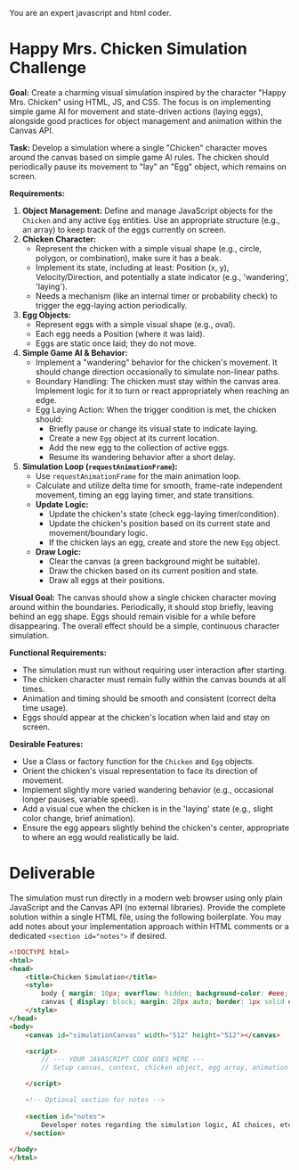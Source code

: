 You are an expert javascript and html coder.

# Happy Mrs. Chicken Simulation Challenge

**Goal:**
Create a charming visual simulation inspired by the character "Happy Mrs. Chicken" using HTML, JS, and CSS. The focus is on implementing simple game AI for movement and state-driven actions (laying eggs), alongside good practices for object management and animation within the Canvas API.

**Task:**
Develop a simulation where a single "Chicken" character moves around the canvas based on simple game AI rules. The chicken should periodically pause its movement to "lay" an "Egg" object, which remains on screen.

**Requirements:**
1.  **Object Management:** Define and manage JavaScript objects for the `Chicken` and any active `Egg` entities. Use an appropriate structure (e.g., an array) to keep track of the eggs currently on screen.
2.  **Chicken Character:**
    *   Represent the chicken with a simple visual shape (e.g., circle, polygon, or combination), make sure it has a beak.
    *   Implement its state, including at least: Position (x, y), Velocity/Direction, and potentially a state indicator (e.g., 'wandering', 'laying').
    *   Needs a mechanism (like an internal timer or probability check) to trigger the egg-laying action periodically.
3.  **Egg Objects:**
    *   Represent eggs with a simple visual shape (e.g., oval).
    *   Each egg needs a Position (where it was laid).
    *   Eggs are static once laid; they do not move.
4.  **Simple Game AI & Behavior:**
    *   Implement a "wandering" behavior for the chicken's movement. It should change direction occasionally to simulate non-linear paths.
    *   Boundary Handling: The chicken must stay within the canvas area. Implement logic for it to turn or react appropriately when reaching an edge.
    *   Egg Laying Action: When the trigger condition is met, the chicken should:
        *   Briefly pause or change its visual state to indicate laying.
        *   Create a new `Egg` object at its current location.
        *   Add the new egg to the collection of active eggs.
        *   Resume its wandering behavior after a short delay.
5.  **Simulation Loop (`requestAnimationFrame`):**
    *   Use `requestAnimationFrame` for the main animation loop.
    *   Calculate and utilize delta time for smooth, frame-rate independent movement, timing an egg laying timer, and state transitions.
    *   **Update Logic:**
        *   Update the chicken's state (check egg-laying timer/condition).
        *   Update the chicken's position based on its current state and movement/boundary logic.
        *   If the chicken lays an egg, create and store the new `Egg` object.
    *   **Draw Logic:**
        *   Clear the canvas (a green background might be suitable).
        *   Draw the chicken based on its current position and state.
        *   Draw all eggs at their positions.

**Visual Goal:**
The canvas should show a single chicken character moving around within the boundaries. Periodically, it should stop briefly, leaving behind an egg shape. Eggs should remain visible for a while before disappearing. The overall effect should be a simple, continuous character simulation.

**Functional Requirements:**
*   The simulation must run without requiring user interaction after starting.
*   The chicken character must remain fully within the canvas bounds at all times.
*   Animation and timing should be smooth and consistent (correct delta time usage).
*   Eggs should appear at the chicken's location when laid and stay on screen.

**Desirable Features:**
*   Use a Class or factory function for the `Chicken` and `Egg` objects.
*   Orient the chicken's visual representation to face its direction of movement.
*   Implement slightly more varied wandering behavior (e.g., occasional longer pauses, variable speed).
*   Add a visual cue when the chicken is in the 'laying' state (e.g., slight color change, brief animation).
*   Ensure the egg appears slightly behind the chicken's center, appropriate to where an egg would realistically be laid.

# Deliverable
The simulation must run directly in a modern web browser using only plain JavaScript and the Canvas API (no external libraries). Provide the complete solution within a single HTML file, using the following boilerplate. You may add notes about your implementation approach within HTML comments or a dedicated `<section id="notes">` if desired.

```html
<!DOCTYPE html>
<html>
<head>
    <title>Chicken Simulation</title>
    <style>
        body { margin: 10px; overflow: hidden; background-color: #eee; }
        canvas { display: block; margin: 20px auto; border: 1px solid #999; background-color: #90ee90; } /* Light green grass background */
    </style>
</head>
<body>
    <canvas id="simulationCanvas" width="512" height="512"></canvas>

    <script>
        // --- YOUR JAVASCRIPT CODE GOES HERE ---
        // Setup canvas, context, chicken object, egg array, animation loop, etc.

    </script>

    <!-- Optional section for notes -->
    
    <section id="notes">
        Developer notes regarding the simulation logic, AI choices, etc.
    </section>
    
</body>
</html>
```
